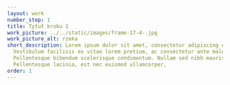 ```yaml
---
layout: work
number_step: 1
title: Tytuł kroku 1
work_picture: ../../static/images/frame-17-4-.jpg
work_picture_alt: rzeka
short_description: Lorem ipsum dolor sit amet, consectetur adipiscing elit.
  Vestibulum facilisis ex vitae lorem pretium, ac consectetur ante malesuada.
  Pellentesque bibendum scelerisque condimentum. Nullam sed nibh mauris.
  Pellentesque lacinia, est nec euismod ullamcorper,
order: 1
---
```


